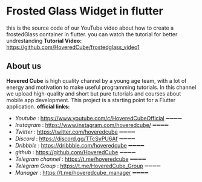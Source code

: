 # Frosted Glass Widget in flutter

this is the source code of our YouTube video about how to create a
frostedGlass container in flutter.
you can watch the tutorial for better undrestanding
**Tutorial Video:** https://github.com/HoveredCube/frostedglass_video1

## About us
**Hovered Cube** is high quality channel by a young age team, with a lot of energy and motivation to make useful programming tutorials.
In this channel we upload high-quality and short but pure tutorials and courses about mobile app development.
This project is a starting point for a Flutter application.
**official links:**
 - _Youtube_ : https://www.youtube.com/c/HoveredCubeOfficial
➖➖➖➖
- _Instagram_ : https://www.instagram.com/hoveredcube/
➖➖➖➖
 - _Twitter_ : https://twitter.com/hoveredcube
➖➖➖➖
- _Discord_ : https://discord.gg/TTcSyPU6Af
➖➖➖➖
- _Dribbble_ : https://dribbble.com/hoveredcube
➖➖➖➖
- _github_ : https://github.com/HoveredCube
➖➖➖➖
- _Telegram channel_ : https://t.me/hoveredcube
➖➖➖➖
- _Telegram Group_ : https://t.me/HoveredCube_Group
➖➖➖➖
- _Manager_ : https://t.me/hoveredcube_manager
➖➖➖➖
